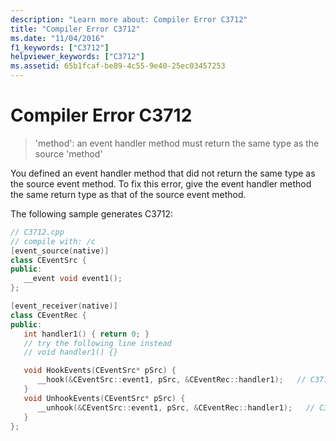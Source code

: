 ```yaml
---
description: "Learn more about: Compiler Error C3712"
title: "Compiler Error C3712"
ms.date: "11/04/2016"
f1_keywords: ["C3712"]
helpviewer_keywords: ["C3712"]
ms.assetid: 65b1fcaf-be89-4c55-9e40-25ec03457253
---
```

# Compiler Error C3712

> 'method': an event handler method must return the same type as the source 'method'

You defined an event handler method that did not return the same type as the source event method. To fix this error, give the event handler method the same return type as that of the source event method.

The following sample generates C3712:

```cpp
// C3712.cpp
// compile with: /c
[event_source(native)]
class CEventSrc {
public:
   __event void event1();
};

[event_receiver(native)]
class CEventRec {
public:
   int handler1() { return 0; }
   // try the following line instead
   // void handler1() {}

   void HookEvents(CEventSrc* pSrc) {
      __hook(&CEventSrc::event1, pSrc, &CEventRec::handler1);   // C3712
   }
   void UnhookEvents(CEventSrc* pSrc) {
      __unhook(&CEventSrc::event1, pSrc, &CEventRec::handler1);   // C3712
   }
};
```

